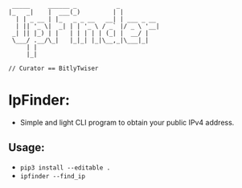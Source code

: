 ```
 _____     ______ _           _           
|_   _|    |  ___(_)         | |          
  | | _ __ | |_   _ _ __   __| | ___ _ __ 
  | || '_ \|  _| | | '_ \ / _` |/ _ \ '__|
 _| || |_) | |   | | | | | (_| |  __/ |   
 \___/ .__/\_|   |_|_| |_|\__,_|\___|_|   
     | |                                  
     |_|                                  

// Curator == BitlyTwiser
```

# IpFinder:
- Simple and light CLI program to obtain your public IPv4 address.

## Usage:
- ```pip3 install --editable .```
- ```ipfinder --find_ip```
